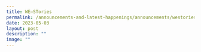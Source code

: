```yaml
---
title: WE–STories
permalink: /announcements-and-latest-happenings/announcements/westories/
date: 2023-05-03
layout: post
description: ""
image: ""
---
```


